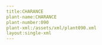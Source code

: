 ```yaml
---
title:CHARANCE
plant-name:CHARANCE
plant-number:090
plant-xml:/assets/xml/plant090.xml
layout:single-xml
---
```

